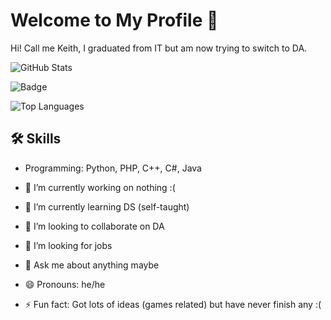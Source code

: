 # Welcome to My Profile 👋

Hi! Call me Keith, I graduated from IT but am now trying to switch to DA.

![GitHub Stats](https://github-readme-stats.vercel.app/api?username=LeDongAnhKiet&show_icons=true&theme=radical&locale=vn&include_all_commits=true&show_icons=true)

![Badge](https://img.shields.io/badge/Skill-Python-blue?logo=python&logoColor=white)

![Top Languages](https://github-readme-stats.vercel.app/api/top-langs/?username=LeDongAnhKiet&layout=compact)

## 🛠️ Skills
- Programming: Python, PHP, C++, C#, Java
 
- 🔭 I’m currently working on nothing :(
- 🌱 I’m currently learning DS (self-taught)
- 👯 I’m looking to collaborate on DA
- 🤔 I’m looking for jobs
- 💬 Ask me about anything maybe
- 😄 Pronouns: he/he
- ⚡ Fun fact: Got lots of ideas (games related) but have never finish any :(
